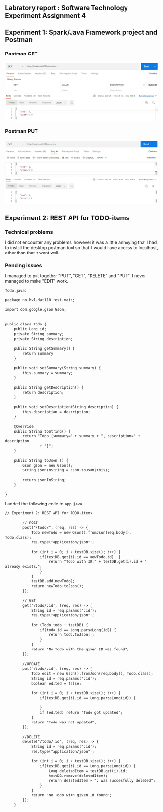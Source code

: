 ## Labratory report : Software Technology Experiment Assignment 4
 
 
 
## Experiment 1: Spark/Java Framework project and Postman
### Postman GET
<img src="extra\postman_get.JPG" width="600">

### Postman PUT
<img src="extra\postman_put.JPG" width="600">


## Experiment 2: REST API for TODO-items
### Technical problems
I did not encounter any problems, however it was a little annoying that I had to install the desktop postman tool so that it would have access to localhost, other than that it went well. 

### Pending issues
I managed to put together "PUT", "GET", "DELETE" and "PUT". I never managed to make "EDIT" work.

`Todo.java`:
```
package no.hvl.dat110.rest.main;

import com.google.gson.Gson;


public class Todo {
    public Long id;
    private String summary;
    private String description;

    public String getSummary() {
        return summary;
    }

    public void setSummary(String summary) {
        this.summary = summary;
    }

    public String getDescription() {
        return description;
    }

    public void setDescription(String description) {
        this.description = description;
    }

    @Override
    public String toString() {
        return "Todo [summary=" + summary + ", description=" + description
                + "]";
    }

    public String toJson () {
        Gson gson = new Gson();
        String jsonInString = gson.toJson(this);
        
        return jsonInString;
    }

}

```

I added the following code to `app.java`
```
// Experiment 2: REST API for TODO-items

		// POST
		post("/todo/", (req, res) -> {
			Todo newTodo = new Gson().fromJson(req.body(), Todo.class);
            res.type("application/json");

            for (int i = 0; i < testDB.size(); i++) {
                if(testDB.get(i).id == newTodo.id)  {
                    return "Todo with ID:" + testDB.get(i).id + " already exists.";
                }
            }
            testDB.add(newTodo);
            return newTodo.toJson();
        });

		// GET
		get("/todo/:id", (req, res) -> {
            String id = req.params(":id");
			res.type("application/json");
            
            for (Todo todo : testDB) {
                if(todo.id == Long.parseLong(id)) {
                    return todo.toJson();
                }
            }
            return "No Todo with the given ID was found";
        });

		//UPDATE
		put("/todo/:id", (req, res) -> {
			Todo edit = new Gson().fromJson(req.body(), Todo.class);
            String id = req.params(":id");
			boolean edited = false;

			for (int i = 0; i < testDB.size(); i++) {
                if(testDB.get(i).id == Long.parseLong(id)) {
					
				}
				if (edited) return "Todo got updated";
			}	
			return "Todo was not updated";
		});

		//DELETE
		delete("/todo/:id", (req, res) -> {
            String id = req.params(":id");
			res.type("application/json");

            for (int i = 0; i < testDB.size(); i++) {
                if(testDB.get(i).id == Long.parseLong(id)) {
					Long deletedItem = testDB.get(i).id;
                    testDB.remove(deletedItem);
                    return deletedItem + ": was succesfully deleted";
                }
            }
            return "No Todo with given Id found";
        });
	}
```